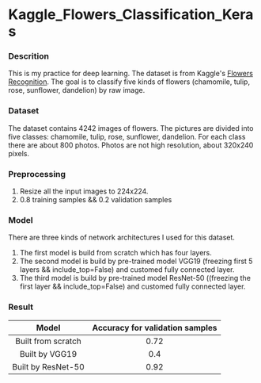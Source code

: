 # Kaggle_Flowers_Classification_Keras

### Descrition
This is my practice for deep learning. The dataset is from Kaggle's [Flowers Recognition](https://www.kaggle.com/alxmamaev/flowers-recognition). The goal is to classify five kinds of flowers (chamomile, tulip, rose, sunflower, dandelion) by raw image.

### Dataset
The dataset contains 4242 images of flowers. The pictures are divided into five classes: chamomile, tulip, rose, sunflower, dandelion. For each class there are about 800 photos. Photos are not high resolution, about 320x240 pixels.

### Preprocessing
1. Resize all the input images to 224x224.
2. 0.8 training samples && 0.2 validation samples

### Model
There are three kinds of network architectures I used for this dataset.
1. The first model is build from scratch which has four layers.
2. The second model is build by pre-trained model VGG19 (freezing first 5 layers && include_top=False) and customed fully connected layer.
3. The third model is build by pre-trained model ResNet-50 ((freezing the first layer && include_top=False) and customed fully connected layer.

### Result
| Model | Accuracy for validation samples |
| :-: | :-: |
| Built from scratch | 0.72 |
| Built by VGG19 | 0.4 |
| Built by ResNet-50 | 0.92 |
